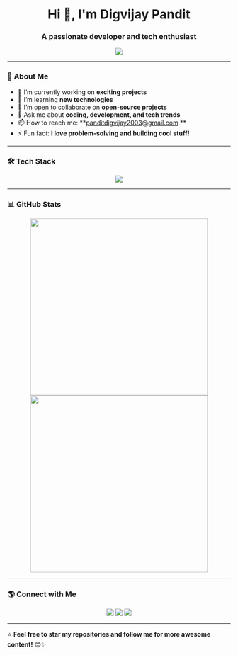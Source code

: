 <h1 align="center">Hi 👋, I'm Digvijay Pandit</h1>
<h3 align="center">A passionate developer and tech enthusiast</h3>

<p align="center">
  <img src="https://readme-typing-svg.herokuapp.com?color=%23F75C7E&size=22&center=true&vCenter=true&width=600&lines=Welcome+to+my+GitHub+Profile!;I'm+a+passionate+developer!;I+love+learning+new+technologies!">
</p>

---

### 🧐 **About Me**
- 🔭 I’m currently working on **exciting projects**
- 🌱 I’m learning **new technologies**
- 👯 I’m open to collaborate on **open-source projects**
- 💬 Ask me about **coding, development, and tech trends**
- 📫 How to reach me: **panditdigvijay2003@gmail.com **
- ⚡ Fun fact: **I love problem-solving and building cool stuff!**

---

### 🛠️ **Tech Stack**
<p align="center">
  <img src="https://skillicons.dev/icons?i=html,css,js,react,nodejs,express,mongodb,nextjs,python,django,c,cpp,java,spring,MySQL,git,github,vscode,linux" />
</p>

---

### 📊 **GitHub Stats**
<p align="center">
  <img src="https://github-readme-stats.vercel.app/api?username=digvijaypandit&show_icons=true&theme=radical" width="400"/>
  <img src="https://github-readme-streak-stats.herokuapp.com/?user=digvijaypandit&theme=radical" width="400"/>
</p>

---

### 🌎 **Connect with Me**
<p align="center">
  <a href="https://linkedin.com/in/digvijaypandit"><img src="https://img.shields.io/badge/LinkedIn-blue?style=for-the-badge&logo=linkedin"></a>
  <a href="https://twitter.com/DigvijayPandit_"><img src="https://img.shields.io/badge/Twitter-blue?style=for-the-badge&logo=twitter"></a>
  <a href="mailto:panditdigvijay2003@gmail.com"><img src="https://img.shields.io/badge/Email-red?style=for-the-badge&logo=gmail"></a>
</p>


---

⭐ **Feel free to star my repositories and follow me for more awesome content!** 😊✨
